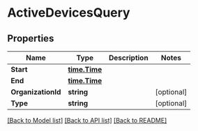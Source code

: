# ActiveDevicesQuery

## Properties

Name | Type | Description | Notes
------------ | ------------- | ------------- | -------------
**Start** | [**time.Time**](time.Time.md) |  | 
**End** | [**time.Time**](time.Time.md) |  | 
**OrganizationId** | **string** |  | [optional] 
**Type** | **string** |  | [optional] 

[[Back to Model list]](../README.md#documentation-for-models) [[Back to API list]](../README.md#documentation-for-api-endpoints) [[Back to README]](../README.md)


